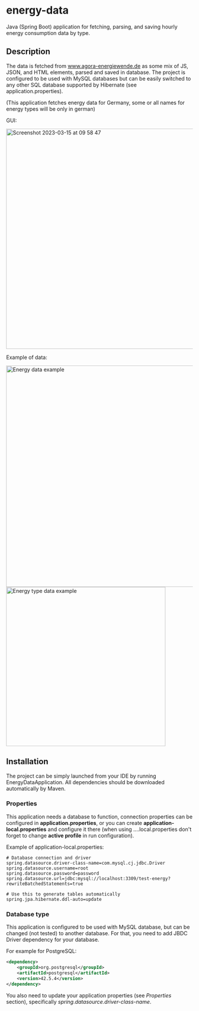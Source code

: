 # energy-data

Java (Spring Boot) application for fetching, parsing, and saving hourly energy consumption data by type.

## Description

The data is fetched from www.agora-energiewende.de as some mix of JS, JSON, and HTML elements, parsed and saved in
database.
The project is configured to be used with MySQL databases but can be easily switched to any other SQL database supported
by Hibernate (see application.properties).

(This application fetches energy data for Germany, some or all names for energy types will be only in german)

GUI:

<img width="595" alt="Screenshot 2023-03-15 at 09 58 47" src="https://user-images.githubusercontent.com/86569730/225266371-24fc191a-3990-4052-8553-19dd6427f5cf.png">


Example of data:

<img width="598" alt="Energy data example" src="https://user-images.githubusercontent.com/86569730/198019640-a0772f3c-3933-455c-affe-db547edb9a8f.png">

<img width="430" alt="Energy type data example" src="https://user-images.githubusercontent.com/86569730/198019576-28584b4d-588f-43fd-b5c6-9f4c96db02c0.png">

## Installation

The project can be simply launched from your IDE by running EnergyDataApplication.
All dependencies should be downloaded automatically by Maven.

### Properties

This application needs a database to function, connection properties can be configured in **application.properties**,
or you can create **application-local.properties** and configure it there (when using ....local.properties don't forget
to change **active profile** in run configuration).

Example of application-local.properties:

```java-properties
# Database connection and driver
spring.datasource.driver-class-name=com.mysql.cj.jdbc.Driver
spring.datasource.username=root
spring.datasource.password=password
spring.datasource.url=jdbc:mysql://localhost:3309/test-energy?rewriteBatchedStatements=true

# Use this to generate tables automatically
spring.jpa.hibernate.ddl-auto=update
```

### Database type

This application is configured to be used with MySQL database, but can be changed (not tested) to another database.
For that, you need to add JBDC Driver dependency for your database.

For example for PostgreSQL:

```XML
<dependency>
    <groupId>org.postgresql</groupId>
    <artifactId>postgresql</artifactId>
    <version>42.5.4</version>
</dependency>
```

You also need to update your application properties (see *Properties* section), specifically *spring.datasource.driver-class-name*.

